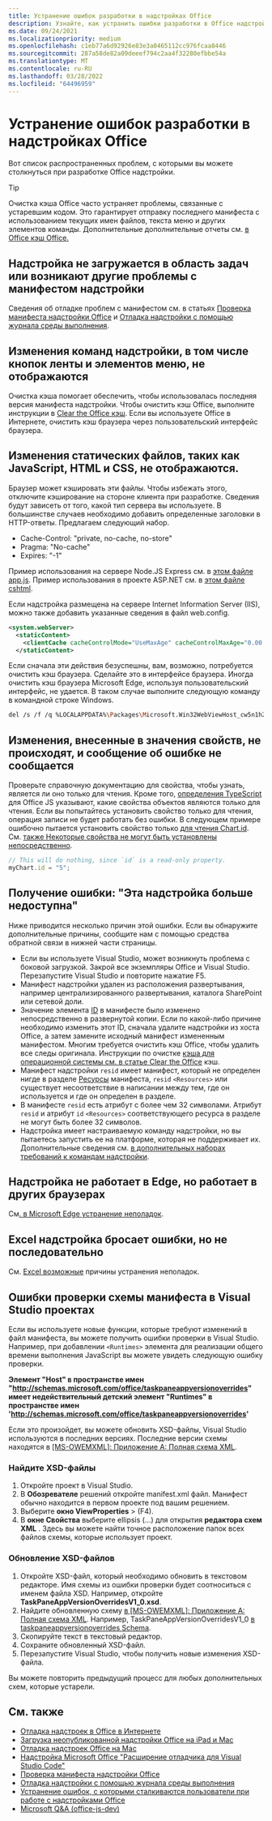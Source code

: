 ```yaml
---
title: Устранение ошибок разработки в надстройках Office
description: Узнайте, как устранить ошибки разработки в Office надстройки.
ms.date: 09/24/2021
ms.localizationpriority: medium
ms.openlocfilehash: c1eb77a6d92926e83e3a0465112cc976fcaa8446
ms.sourcegitcommit: 287a58de82a09deeef794c2aa4f32280efbbe54a
ms.translationtype: MT
ms.contentlocale: ru-RU
ms.lasthandoff: 03/28/2022
ms.locfileid: "64496959"
---
```

# <a name="troubleshoot-development-errors-with-office-add-ins"></a>Устранение ошибок разработки в надстройках Office

Вот список распространенных проблем, с которыми вы можете столкнуться при разработке Office надстройки.

> [!TIP]
> Очистка кэша Office часто устраняет проблемы, связанные с устаревшим кодом. Это гарантирует отправку последнего манифеста с использованием текущих имен файлов, текста меню и других элементов команды. Дополнительные дополнительные отчеты см. [в Office кэш Office.](clear-cache.md)

## <a name="add-in-doesnt-load-in-task-pane-or-other-issues-with-the-add-in-manifest"></a>Надстройка не загружается в область задач или возникают другие проблемы с манифестом надстройки

Сведения об отладке проблем с манифестом см. в статьях [Проверка манифеста надстройки Office](troubleshoot-manifest.md) и [Отладка надстройки с помощью журнала среды выполнения](runtime-logging.md).

## <a name="changes-to-add-in-commands-including-ribbon-buttons-and-menu-items-do-not-take-effect"></a>Изменения команд надстройки, в том числе кнопок ленты и элементов меню, не отображаются

Очистка кэша помогает обеспечить, чтобы использовалась последняя версия манифеста надстройки. Чтобы очистить кэш Office, выполните инструкции в [Clear the Office кэш](clear-cache.md). Если вы используете Office в Интернете, очистить кэш браузера через пользовательский интерфейс браузера.

## <a name="changes-to-static-files-such-as-javascript-html-and-css-do-not-take-effect"></a>Изменения статических файлов, таких как JavaScript, HTML и CSS, не отображаются.

Браузер может кэшировать эти файлы. Чтобы избежать этого, отключите кэширование на стороне клиента при разработке. Сведения будут зависеть от того, какой тип сервера вы используете. В большинстве случаев необходимо добавить определенные заголовки в HTTP-ответы. Предлагаем следующий набор.

- Cache-Control: "private, no-cache, no-store"
- Pragma: "No-cache"
- Expires: "-1"

Пример использования на сервере Node.JS Express см. в [этом файле app.js](https://github.com/OfficeDev/Office-Add-in-samples/tree/main/Samples/auth/Office-Add-in-NodeJS-SSO/Complete/app.js). Пример использования в проекте ASP.NET см. в [этом файле cshtml](https://github.com/OfficeDev/Office-Add-in-samples/tree/main/Samples/auth/Office-Add-in-ASPNET-SSO/Complete/Office-Add-in-ASPNET-SSO-WebAPI/Views/Shared/_Layout.cshtml).

Если надстройка размещена на сервере Internet Information Server (IIS), можно также добавить указанные сведения в файл web.config.

```xml
<system.webServer>
  <staticContent>
    <clientCache cacheControlMode="UseMaxAge" cacheControlMaxAge="0.00:00:00" cacheControlCustom="must-revalidate" />
  </staticContent>
```

Если сначала эти действия безуспешны, вам, возможно, потребуется очистить кэш браузера. Сделайте это в интерфейсе браузера. Иногда очистить кэш браузера Microsoft Edge, используя пользовательский интерфейс, не удается. В таком случае выполните следующую команду в командной строке Windows.

```bash
del /s /f /q %LOCALAPPDATA%\Packages\Microsoft.Win32WebViewHost_cw5n1h2txyewy\AC\#!123\INetCache\
```

## <a name="changes-made-to-property-values-dont-happen-and-there-is-no-error-message"></a>Изменения, внесенные в значения свойств, не происходят, и сообщение об ошибке не сообщается

Проверьте справочную документацию для свойства, чтобы узнать, является ли оно только для чтения. Кроме того, [определения TypeScript](../develop/referencing-the-javascript-api-for-office-library-from-its-cdn.md) для Office JS указывают, какие свойства объектов являются только для чтения. Если вы попытайтесь установить свойство только для чтения, операция записи не будет работать без ошибки. В следующем примере ошибочно пытается установить свойство только [для чтения Chart.id](/javascript/api/excel/excel.chart#excel-excel-chart-id-member). См. [также Некоторые свойства не могут быть установлены непосредственно](../develop/application-specific-api-model.md#some-properties-cannot-be-set-directly).

```js
// This will do nothing, since `id` is a read-only property.
myChart.id = "5";
```

## <a name="getting-error-this-add-in-is-no-longer-available"></a>Получение ошибки: "Эта надстройка больше недоступна"

Ниже приводится несколько причин этой ошибки. Если вы обнаружите дополнительные причины, сообщите нам с помощью средства обратной связи в нижней части страницы.

- Если вы используете Visual Studio, может возникнуть проблема с боковой загрузкой. Закрой все экземпляры Office и Visual Studio. Перезапустите Visual Studio и повторите нажатие F5.
- Манифест надстройки удален из расположения развертывания, например централизированного развертывания, каталога SharePoint или сетевой доли.
- Значение элемента [ID](/javascript/api/manifest/id) в манифесте было изменено непосредственно в развернутой копии. Если по какой-либо причине необходимо изменить этот ID, сначала удалите надстройки из хоста Office, а затем замените исходный манифест измененным манифестом. Многим требуется очистить кэш Office, чтобы удалить все следы оригинала. Инструкции по очистке [кэша для операционной системы см. в статье Clear the Office](clear-cache.md) кэш.
- Манифест надстройки `resid` имеет манифест, который не определен нигде в разделе [Ресурсы](/javascript/api/manifest/resources) манифеста, `resid` `<Resources>` или существует несоответствие в написании между тем, где он используется и где он определен в разделе.
- В манифесте `resid` есть атрибут с более чем 32 символами. Атрибут `resid` и атрибут `id` `<Resources>` соответствующего ресурса в разделе не могут быть более 32 символов.
- Надстройка имеет настраиваемую команду надстройки, но вы пытаетесь запустить ее на платформе, которая не поддерживает их. Дополнительные сведения см. [в дополнительных наборах требований к командам надстройки](/javascript/api/requirement-sets/common/add-in-commands-requirement-sets).

## <a name="add-in-doesnt-work-on-edge-but-it-works-on-other-browsers"></a>Надстройка не работает в Edge, но работает в других браузерах

См[. в Microsoft Edge устранение неполадок](../concepts/browsers-used-by-office-web-add-ins.md#troubleshooting-microsoft-edge-issues).

## <a name="excel-add-in-throws-errors-but-not-consistently"></a>Excel надстройка бросает ошибки, но не последовательно

См. [Excel возможные](../excel/excel-add-ins-troubleshooting.md) причины устранения неполадок.

## <a name="manifest-schema-validation-errors-in-visual-studio-projects"></a>Ошибки проверки схемы манифеста в Visual Studio проектах

Если вы используете новые функции, которые требуют изменений в файл манифеста, вы можете получить ошибки проверки в Visual Studio. Например, при добавлении `<Runtimes>` элемента для реализации общего времени выполнения JavaScript вы можете увидеть следующую ошибку проверки.

**Элемент "Host" в пространстве имен "http://schemas.microsoft.com/office/taskpaneappversionoverrides" имеет недействительный детский элемент "Runtimes" в пространстве имен 'http://schemas.microsoft.com/office/taskpaneappversionoverrides'**

Если это произойдет, вы можете обновить XSD-файлы, Visual Studio используются в последних версиях. Последние версии схемы находятся в [[MS-OWEMXML]: Приложение A: Полная схема XML](/openspecs/office_file_formats/ms-owemxml/c6a06390-34b8-4b42-82eb-b28be12494a8).

### <a name="locate-the-xsd-files"></a>Найдите XSD-файлы

1. Откройте проект в Visual Studio.
1. В **Обозревателе** решений откройте manifest.xml файл. Манифест обычно находится в первом проекте под вашим решением.
1. Выберите **окно ViewProperties** >  (F4).
1. В **окне Свойства** выберите ellipsis (...) для открытия **редактора схем XML** . Здесь вы можете найти точное расположение папок всех файлов схемы, которые использует проект.

### <a name="update-the-xsd-files"></a>Обновление XSD-файлов

1. Откройте XSD-файл, который необходимо обновить в текстовом редакторе. Имя схемы из ошибки проверки будет соотноситься с именем файла XSD. Например, откройте **TaskPaneAppVersionOverridesV1_0.xsd**.
1. Найдите обновленную схему [в [MS-OWEMXML]: Приложение A: Полная схема XML](/openspecs/office_file_formats/ms-owemxml/c6a06390-34b8-4b42-82eb-b28be12494a8). Например, TaskPaneAppVersionOverridesV1_0 [в taskpaneappversionoverrides Schema](/openspecs/office_file_formats/ms-owemxml/82e93ec5-de22-42a8-86e3-353c8336aa40).
1. Скопируйте текст в текстовый редактор.
1. Сохраните обновленный XSD-файл.
1. Перезапустите Visual Studio, чтобы получить новые изменения XSD-файла.

Вы можете повторить предыдущий процесс для любых дополнительных схем, которые устарели.

## <a name="see-also"></a>См. также

- [Отладка надстроек в Office в Интернете](debug-add-ins-in-office-online.md)
- [Загрузка неопубликованной надстройки Office на iPad и Mac](sideload-an-office-add-in-on-ipad-and-mac.md)  
- [Отладка надстроек Office на Mac](debug-office-add-ins-on-ipad-and-mac.md)  
- [Надстройка Microsoft Office "Расширение отладчика для Visual Studio Code"](debug-with-vs-extension.md)
- [Проверка манифеста надстройки Office](troubleshoot-manifest.md)
- [Отладка надстройки с помощью журнала среды выполнения](runtime-logging.md)
- [Устранение ошибок, с которыми сталкиваются пользователи при работе с надстройками Office](testing-and-troubleshooting.md)
- [Microsoft Q&A (office-js-dev)](/answers/topics/office-js-dev.html)
